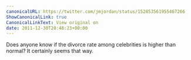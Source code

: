 ```yaml
---
canonicalURL: https://twitter.com/jmjordan/status/152853561955467266
ShowCanonicalLink: true
CanonicalLinkText: View original on
date: 2011-12-30T20:48:23+00:00
---
```

Does anyone know if the divorce rate among celebrities is higher than normal? It certainly seems that way.